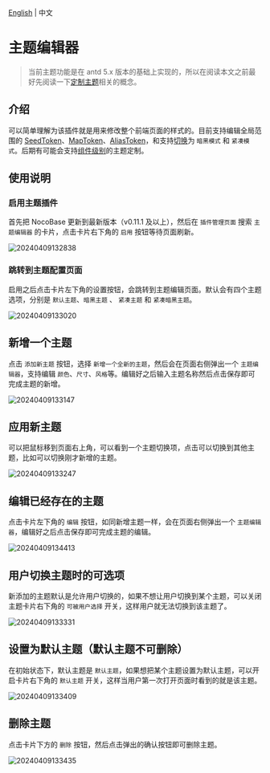 [English](./README.md) | 中文

# 主题编辑器

> 当前主题功能是在 antd 5.x 版本的基础上实现的，所以在阅读本文之前最好先阅读一下[定制主题](https://ant.design/docs/react/customize-theme-cn#%E8%87%AA%E5%AE%9A%E4%B9%89%E4%B8%BB%E9%A2%98)相关的概念。

## 介绍

可以简单理解为该插件就是用来修改整个前端页面的样式的。目前支持编辑全局范围的 [SeedToken](https://ant.design/docs/react/customize-theme-cn#seedtoken)、[MapToken](https://ant.design/docs/react/customize-theme-cn#maptoken)、[AliasToken](https://ant.design/docs/react/customize-theme-cn#aliastoken)，和支持[切换](https://ant.design/docs/react/customize-theme-cn#%E4%BD%BF%E7%94%A8%E9%A2%84%E8%AE%BE%E7%AE%97%E6%B3%95)为 `暗黑模式` 和 `紧凑模式`。后期有可能会支持[组件级别](https://ant.design/docs/react/customize-theme-cn#%E4%BF%AE%E6%94%B9%E7%BB%84%E4%BB%B6%E5%8F%98%E9%87%8F-component-token)的主题定制。

## 使用说明

### 启用主题插件

首先把 NocoBase 更新到最新版本（v0.11.1 及以上），然后在 `插件管理页面` 搜索 `主题编辑器` 的卡片，点击卡片右下角的 `启用` 按钮等待页面刷新。

![20240409132838](https://nocobase-docs.oss-cn-beijing.aliyuncs.com/20240409132838.png)

### 跳转到主题配置页面

启用之后点击卡片左下角的设置按钮，会跳转到主题编辑页面。默认会有四个主题选项，分别是 `默认主题`、`暗黑主题` 、 `紧凑主题` 和 `紧凑暗黑主题`。

![20240409133020](https://nocobase-docs.oss-cn-beijing.aliyuncs.com/20240409133020.png)

## 新增一个主题

点击 `添加新主题` 按钮，选择 `新增一个全新的主题`，然后会在页面右侧弹出一个 `主题编辑器`，支持编辑 `颜色`、`尺寸`、`风格`等。编辑好之后输入主题名称然后点击保存即可完成主题的新增。

![20240409133147](https://nocobase-docs.oss-cn-beijing.aliyuncs.com/20240409133147.png)

## 应用新主题

可以把鼠标移到页面右上角，可以看到一个主题切换项，点击可以切换到其他主题，比如可以切换刚才新增的主题。

![20240409133247](https://nocobase-docs.oss-cn-beijing.aliyuncs.com/20240409133247.png)

## 编辑已经存在的主题

点击卡片左下角的 `编辑` 按钮，如同新增主题一样，会在页面右侧弹出一个 `主题编辑器`，编辑好之后点击保存即可完成主题的编辑。

![20240409134413](https://nocobase-docs.oss-cn-beijing.aliyuncs.com/20240409134413.png)

## 用户切换主题时的可选项

新添加的主题默认是允许用户切换的，如果不想让用户切换到某个主题，可以关闭主题卡片右下角的 `可被用户选择` 开关，这样用户就无法切换到该主题了。

![20240409133331](https://nocobase-docs.oss-cn-beijing.aliyuncs.com/20240409133331.png)

## 设置为默认主题（默认主题不可删除）

在初始状态下，默认主题是 `默认主题`，如果想把某个主题设置为默认主题，可以开启卡片右下角的 `默认主题` 开关，这样当用户第一次打开页面时看到的就是该主题。

![20240409133409](https://nocobase-docs.oss-cn-beijing.aliyuncs.com/20240409133409.png)

## 删除主题

点击卡片下方的 `删除` 按钮，然后点击弹出的确认按钮即可删除主题。

![20240409133435](https://nocobase-docs.oss-cn-beijing.aliyuncs.com/20240409133435.png)
